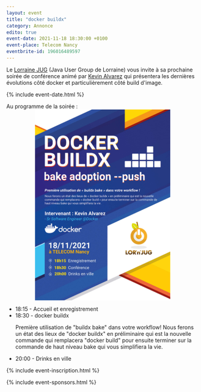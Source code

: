 ```yaml
---
layout: event
title: "docker buildx"
category: Annonce
edito: true
event-date: 2021-11-18 18:30:00 +0100
event-place: Telecom Nancy
eventbrite-id: 196016489597
---
```


<p>
Le <a href="/">Lorraine JUG</a> (Java User Group de Lorraine) vous invite à sa prochaine
soirée de conférence animé par <a href="/speakers.html#kalvarez">Kevin Alvarez</a> qui
présentera les dernières évolutions côté docker et particulièrement côté build d'image.
</p>

{% include event-date.html %}

<div class="programme">Au programme de la soirée :
<br>
<img src="/images/posts/2021/docker-buildx.jpg" alt="affiche" height="500" style="margin-left: auto; margin-right: auto; display: block;"/>
	<ul>
		<li>18:15 - Accueil et enregistrement</li>
		<li>18:30 - docker buildx
			<p>Première utilisation de "buildx bake" dans votre workflow! Nous ferons un état des lieux de "docker buildx" en préliminaire qui est la nouvelle commande qui remplacera "docker build" pour ensuite terminer sur la commande de haut niveau bake qui vous simplifiera la vie.</p>
		</li>
		<li>20:00 - Drinks en ville</li>
	</ul>
</div>

{% include event-inscription.html %}

{% include event-sponsors.html %}
